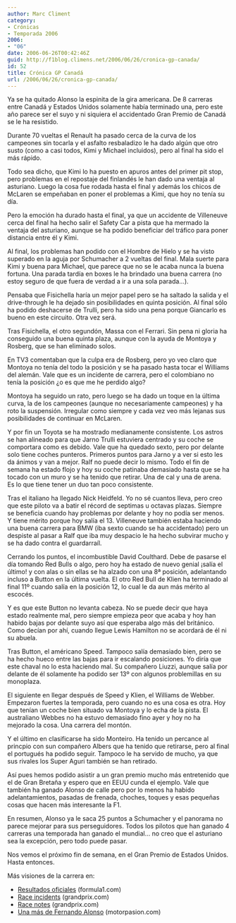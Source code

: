 ```yaml
---
author: Marc Climent
category:
- Crónicas
- Temporada 2006
2006:
- "06"
date: 2006-06-26T00:42:46Z
guid: http://f1blog.climens.net/2006/06/26/cronica-gp-canada/
id: 52
title: Crónica GP Canadá
url: /2006/06/26/cronica-gp-canada/
---
```


Ya se ha quitado Alonso la espinita de la gira americana. De 8 carreras entre Canadá y Estados Unidos solamente había terminado una, pero este año parece ser el suyo y ni siquiera el accidentado Gran Premio de Canadá se le ha resistido.

Durante 70 vueltas el Renault ha pasado cerca de la curva de los campeones sin tocarla y el asfalto resbaladizo le ha dado algún que otro susto (como a casi todos, Kimi y Michael incluidos), pero al final ha sido el más rápido.

Todo sea dicho, que Kimi lo ha puesto en apuros antes del primer pit stop, pero problemas en el repostaje del finlandés le han dado una ventaja al asturiano. Luego la cosa fue rodada hasta el final y además los chicos de McLaren se empeñaban en poner el problemas a Kimi, que hoy no tenía su día.

Pero la emoción ha durado hasta el final, ya que un accidente de Villeneuve cerca del final ha hecho salir el Safety Car a pista que ha mermado la ventaja del asturiano, aunque se ha podido beneficiar del tráfico para poner distancia entre él y Kimi.

Al final, los problemas han podido con el Hombre de Hielo y se ha visto superado en la aguja por Schumacher a 2 vueltas del final. Mala suerte para Kimi y buena para Michael, que parece que no se le acaba nunca la buena fortuna. Una parada tardía en boxes le ha brindado una buena carrera (no estoy seguro de que fuera de verdad a ir a una sola parada&#8230;).

Pensaba que Fisichella haría un mejor papel pero se ha saltado la salida y el drive-through le ha dejado sin posibilidades en quinta posición. Al final sólo ha podido deshacerse de Trulli, pero ha sido una pena porque Giancarlo es bueno en este circuito. Otra vez será.

Tras Fisichella, el otro segundón, Massa con el Ferrari. Sin pena ni gloria ha conseguido una buena quinta plaza, aunque con la ayuda de Montoya y Rosberg, que se han eliminado solos.

En TV3 comentaban que la culpa era de Rosberg, pero yo veo claro que Montoya no tenía del todo la posición y se ha pasado hasta tocar el Williams del alemán. Vale que es un incidente de carrera, pero el colombiano no tenía la posición ¿o es que me he perdido algo?

Montoya ha seguido un rato, pero luego se ha dado un toque en la última curva, la de los campeones (aunque no necesariamente campeones) y ha roto la suspensión. Irregular como siempre y cada vez veo más lejanas sus posibilidades de continuar en McLaren.

Y por fin un Toyota se ha mostrado medianamente consistente. Los astros se han alineado para que Jarno Trulli estuviera centrado y su coche se comportara como es debido. Vale que ha quedado sexto, pero por delante solo tiene coches punteros. Primeros puntos para Jarno y a ver si esto les da ánimos y van a mejor. Ralf no puede decir lo mismo. Todo el fin de semana ha estado flojo y hoy su coche patinaba demasiado hasta que se ha tocado con un muro y se ha tenido que retirar. Una de cal y una de arena. Es lo que tiene tener un duo tan poco consistente.

Tras el italiano ha llegado Nick Heidfeld. Yo no sé cuantos lleva, pero creo que este piloto va a batir el récord de septimas u octavas plazas. Siempre se beneficia cuando hay problemas por delante y hoy no podía ser menos. Y tiene mérito porque hoy salía el 13. Villeneuve también estaba haciendo una buena carrera para BMW (iba sexto cuando se ha accidentado) pero un despiste al pasar a Ralf que iba muy despacio le ha hecho subvirar mucho y se ha dado contra el guardarraíl.

Cerrando los puntos, el incombustible David Coulthard. Debe de pasarse el día tomando Red Bulls o algo, pero hoy ha estado de nuevo genial ¡salía el último! y con alas o sin ellas se ha alzado con una 8ª posición, adelantando incluso a Button en la última vuelta. El otro Red Bull de Klien ha terminado al final 11º cuando salía en la posición 12, lo cual le da aun más mérito al escocés.
  
Y es que este Button no levanta cabeza. No se puede decir que haya estado realmente mal, pero siempre empieza peor que acaba y hoy han habido bajas por delante suyo así que esperaba algo más del británico. Como decían por ahí, cuando llegue Lewis Hamilton no se acordará de él ni su abuela.

Tras Button, el américano Speed. Tampoco salía demasiado bien, pero se ha hecho hueco entre las bajas para ir escalando posiciones. Yo diría que este chaval no lo esta haciendo mal. Su compañero Liuzzi, aunque salía por delante de él solamente ha podido ser 13º con algunos problemillas en su monoplaza.

El siguiente en llegar después de Speed y Klien, el Williams de Webber. Empezaron fuertes la temporada, pero cuando no es una cosa es otra. Hoy que tenían un coche bien situado va Montoya y lo echa de la pista. El australiano Webbes no ha estuvo demasiado fino ayer y hoy no ha mejorado la cosa. Una carrera del montón.

Y el último en clasificarse ha sido Monteiro. Ha tenido un percance al princpio con sun compañero Albers que ha tenido que retirarse, pero al final el portugués ha podido seguir. Tampoco le ha servido de mucho, ya que sus rivales los Super Aguri también se han retirado.

Así pues hemos podido asistir a un gran premio mucho más entretenido que el de Gran Bretaña y espero que en EEUU cunda el ejemplo. Vale que también ha ganado Alonso de calle pero por lo menos ha habido adelantamientos, pasadas de frenada, choches, toques y esas pequeñas cosas que hacen más interesante la F1.

En resumen, Alonso ya le saca 25 puntos a Schumacher y el panorama no parece mejorar para sus perseguidores. Todos los pilotos que han ganado 4 carreras una temporada han ganado el mundial&#8230; no creo que el asturiano sea la excepción, pero todo puede pasar.

Nos vemos el próximo fin de semana, en el Gran Premio de Estados Unidos. Hasta entonces.

Más visiones de la carrera en:

  * [Resultados oficiales](http://www.formula1.com/results/season/2006/759/) (formula1.com)
  * [Race incidents](http://www.grandprix.com/race/r759raceincidents.html) (grandprix.com)
  * [Race notes](http://www.grandprix.com/race/r759racenotes.html) (grandprix.com)
  * [Una más de Fernando Alonso](http://www.motorpasion.com/archivos/2006/06/25-una-mas-de-fernando-alonso.php) (motorpasion.com)